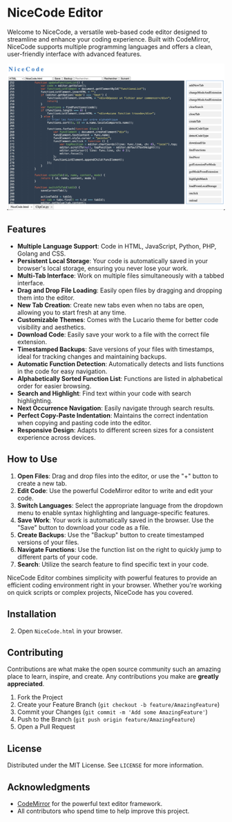 # NiceCode Editor

Welcome to NiceCode, a versatile web-based code editor designed to streamline and enhance your coding experience. Built with CodeMirror, NiceCode supports multiple programming languages and offers a clean, user-friendly interface with advanced features.

![NiceCode Editor Screenshot](./nicecode.png)

## Features

- **Multiple Language Support**: Code in HTML, JavaScript, Python, PHP, Golang and CSS.
- **Persistent Local Storage**: Your code is automatically saved in your browser's local storage, ensuring you never lose your work.
- **Multi-Tab Interface**: Work on multiple files simultaneously with a tabbed interface.
- **Drag and Drop File Loading**: Easily open files by dragging and dropping them into the editor.
- **New Tab Creation**: Create new tabs even when no tabs are open, allowing you to start fresh at any time.
- **Customizable Themes**: Comes with the Lucario theme for better code visibility and aesthetics.
- **Download Code**: Easily save your work to a file with the correct file extension.
- **Timestamped Backups**: Save versions of your files with timestamps, ideal for tracking changes and maintaining backups.
- **Automatic Function Detection**: Automatically detects and lists functions in the code for easy navigation.
- **Alphabetically Sorted Function List**: Functions are listed in alphabetical order for easier browsing.
- **Search and Highlight**: Find text within your code with search highlighting.
- **Next Occurrence Navigation**: Easily navigate through search results.
- **Perfect Copy-Paste Indentation**: Maintains the correct indentation when copying and pasting code into the editor.
- **Responsive Design**: Adapts to different screen sizes for a consistent experience across devices.

## How to Use

1. **Open Files**: Drag and drop files into the editor, or use the "+" button to create a new tab.
2. **Edit Code**: Use the powerful CodeMirror editor to write and edit your code.
3. **Switch Languages**: Select the appropriate language from the dropdown menu to enable syntax highlighting and language-specific features.
4. **Save Work**: Your work is automatically saved in the browser. Use the "Save" button to download your code as a file.
5. **Create Backups**: Use the "Backup" button to create timestamped versions of your files.
6. **Navigate Functions**: Use the function list on the right to quickly jump to different parts of your code.
7. **Search**: Utilize the search feature to find specific text in your code.

NiceCode Editor combines simplicity with powerful features to provide an efficient coding environment right in your browser. Whether you're working on quick scripts or complex projects, NiceCode has you covered.

## Installation

2. Open `NiceCode.html` in your browser.

## Contributing

Contributions are what make the open source community such an amazing place to learn, inspire, and create. Any contributions you make are **greatly appreciated**.

1. Fork the Project
2. Create your Feature Branch (`git checkout -b feature/AmazingFeature`)
3. Commit your Changes (`git commit -m 'Add some AmazingFeature'`)
4. Push to the Branch (`git push origin feature/AmazingFeature`)
5. Open a Pull Request

## License

Distributed under the MIT License. See `LICENSE` for more information.

## Acknowledgments

- [CodeMirror](https://codemirror.net/) for the powerful text editor framework.
- All contributors who spend time to help improve this project.
